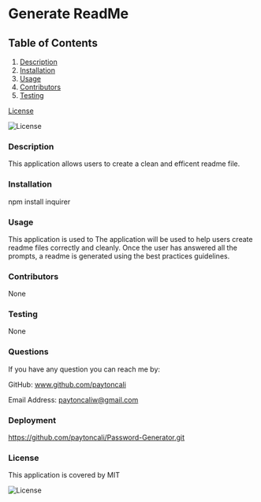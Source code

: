 # Generate ReadMe

## Table of Contents
  
1. [Description](#description)
2. [Installation](#installation)
3. [Usage](#usage)
4. [Contributors](#contributors)
5. [Testing](#testing)


[License](#license)


![License](https://img.shields.io/badge/License-MIT-green.svg)

### Description
This application allows users to create a clean and efficent readme file.
  
### Installation
npm install inquirer
  
### Usage
This application is used to The application will be used to help users create readme files correctly and cleanly. Once the user has answered all the prompts, a readme is generated using the best practices guidelines.
  
### Contributors
None
  
### Testing
None
  
### Questions

If you have any question you can reach me by: 

GitHub: www.github.com/paytoncali

Email Address: paytoncaliw@gmail.com

### Deployment
https://github.com/paytoncali/Password-Generator.git

### License
This application is covered by MIT

![License](https://img.shields.io/badge/License-MIT-green.svg)